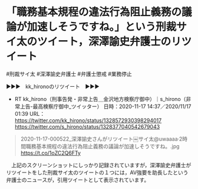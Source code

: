 # 「職務基本規程の違法行為阻止義務の議論が加速しそうですね。」という刑裁サイ太のツイート，深澤諭史弁護士のリツイート

 #刑裁サイ太 #深澤諭史弁護士 #弁護士懲戒 #業務停止

▶▶▶　kk_hironoのリツイート　▶▶▶  

- RT kk_hirono（刑事告発・非常上告＿金沢地方検察庁御中）｜s_hirono（非常上告-最高検察庁御中_ツイッター） 日時：2020-11-17 14:37／2020/11/17 01:39 URL： https://twitter.com/kk_hirono/status/1328572930398294017 https://twitter.com/s_hirono/status/1328377040542679043  

> 2020-11-17-000522_深澤諭史さんがリツイート￼サイ太@uwaaaa·2時間職務基本規程の違法行為阻止義務の議論が加速しそうですね。.jpg https://t.co/1oZC2Q6FTy  

　上記のスクリーンショットにしっかり記録されていますが，深澤諭史弁護士がリツイートをした刑裁サイ太のツイートの１つには，AV強要を助長したという弁護士のニュースが，引用ツイートとして表示されています。




